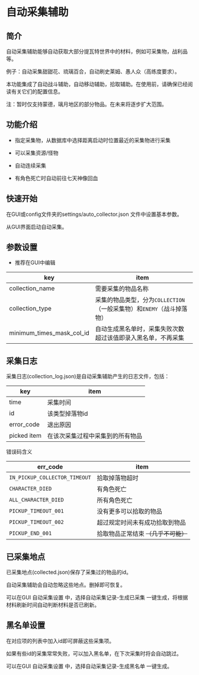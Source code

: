 # 自动采集辅助

## 简介

自动采集辅助能够自动获取大部分提瓦特世界中的材料，例如可采集物，战利品等。

例子：自动采集甜甜花、琉璃百合，自动刷史莱姆、愚人众（高练度要求）。

本功能集成了自动战斗辅助，自动移动辅助，拾取辅助。在使用前，请确保已经阅读有关它们的配置信息。

注：暂时仅支持蒙德，璃月地区的部分物品。在未来将逐步扩大范围。

## 功能介绍

- 指定采集物，从数据库中选择距离启动时位置最近的采集物进行采集

- 可以采集资源/怪物

- 自动连续采集

- 有角色死亡时自动前往七天神像回血

## 快速开始

在GUI或config文件夹的settings/auto_collector.json 文件中设置基本参数。

从GUI界面启动自动采集。

## 参数设置

- 推荐在GUI中编辑

| key         | item             |
|-------------|------------------|
| collection_name        | 需要采集的物品名称             |
| collection_type    | 采集的物品类型，分为`COLLECTION`（一般采集物）和`ENEMY`（战斗掉落物）|
| minimum_times_mask_col_id | 自动生成黑名单时，采集失败次数超过该值即录入黑名单，不再采集|

## 采集日志

采集日志(collection_log.json)是自动采集辅助产生的日志文件，包括：

| key         | item             |
|-------------|------------------|
| time        | 采集时间             |
| id          | 该类型掉落物id         |
| error_code  | 退出原因             |
| picked item | 在该次采集过程中采集到的所有物品 |

错误码含义

| err_code | item|
|----|----|
|`IN_PICKUP_COLLECTOR_TIMEOUT`|拾取掉落物超时|
|`CHARACTER_DIED`|有角色死亡|
|`ALL_CHARACTER_DIED`|所有角色死亡|
|`PICKUP_TIMEOUT_001`|没有更多可以拾取的物品|
|`PICKUP_TIMEOUT_002`|超过规定时间未有成功拾取到物品|
|`PICKUP_END_001`|拾取物品正常结束 ~~（几乎不可能）~~|

## 已采集地点

已采集地点(collected.json)保存了采集过的物品的id。

自动采集辅助会自动忽略这些地点。删掉即可恢复。

可以在GUI 自动采集设置 中，选择自动采集记录-生成已采集 一键生成，将根据材料刷新时间自动判断材料是否已刷新。

## 黑名单设置

在对应项的列表中加入id即可屏蔽这些采集项。

如果有些id的采集常常失败，可以加入黑名单，在下次采集时将会自动跳过。

可以在GUI 自动采集设置 中，选择自动采集记录-生成黑名单 一键生成。

